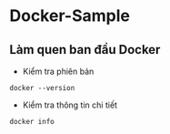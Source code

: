 # Docker-Sample

## Làm quen ban đầu Docker
- Kiểm tra phiên bản
```
docker --version
```
- Kiểm tra thông tin chi tiết
```
docker info
```
